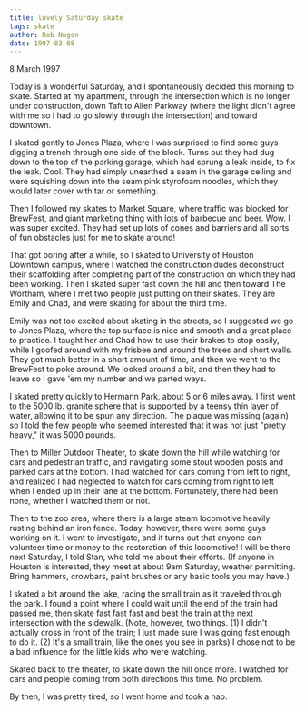 ```yaml
---
title: lovely Saturday skate
tags: skate
author: Rob Nugen
date: 1997-03-08
---
```


<p class=date>8 March 1997</p>

<p>Today is a wonderful Saturday, and I spontaneously decided this morning to 
skate.  Started at my apartment,  through the intersection which is no longer
under construction, down Taft to Allen Parkway (where the light didn't agree
with me so I had to go slowly through the intersection) and toward downtown.</p>

<p>I skated gently to Jones Plaza, where I was surprised to find some guys
digging a trench through one side of the block.  Turns out they had dug down
to the top of the parking garage, which had sprung a leak inside, to fix the
leak.  Cool.  They had simply unearthed a seam in the garage ceiling and were
squishing down into the seam pink styrofoam noodles, which they would later
cover with tar or something.</p>

<p>Then I followed my skates to Market Square, where traffic was blocked for
BrewFest, and giant marketing thing with lots of barbecue and beer.  Wow.
I was super excited.  They had set up lots of cones and barriers and all
sorts of fun obstacles just for me to skate around!</p>

<p>That got boring after a while, so I skated to University of Houston Downtown
campus, where I watched the construction dudes deconstruct their scaffolding
after completing part of the construction on which they had been working.
Then I skated super fast down the hill and then toward The Wortham, where I
met two people just putting on their skates.  They are Emily and Chad, and
were skating for about the third time.</p>

<p>Emily was not too excited about skating in the streets, so I suggested we
go to Jones Plaza, where the top surface is nice and smooth and a great
place to practice.   I taught her and Chad how to use their brakes to stop 
easily, while I goofed around with my frisbee and around the trees and short
walls.  They got much better in a short amount of time, and then we went to 
the BrewFest to poke around.  We looked around a bit, and then they had to
leave so I gave 'em my number and we parted ways.</p>

<p>I skated pretty quickly to Hermann Park, about 5 or 6 miles away.  I first 
went to the 5000 lb. granite sphere that is supported by a teensy thin layer
of water, allowing it to be spun any direction.  The plaque was missing (again)
so I told the few people who seemed interested that it was not just "pretty
heavy," it was 5000 pounds.</p>

<p>Then to Miller Outdoor Theater, to skate down the hill while watching for cars
and pedestrian traffic, and navigating some stout wooden posts and parked cars 
at the bottom.  I had watched for cars coming from left to right, and realized
I had neglected to watch for cars coming from right to left when I ended up in
their lane at the bottom.  Fortunately, there had been none, whether I watched
them or not.</p>

<p>Then to the zoo area, where there is a large steam locomotive heavily rusting
behind an iron fence.  Today, however, there were some guys working on it.  I
went to investigate, and it turns out that anyone can volunteer time or money
to the restoration of this locomotive!  I will be there next Saturday, I told
Stan, who told me about their efforts.  (If anyone in Houston is interested,
they meet at about 9am Saturday, weather permitting.  Bring hammers, crowbars,
paint brushes or any basic tools you may have.)</p>

<p>I skated a bit around the lake, racing the small train as it traveled through
the park.  I found a point where I could wait until the end of the train had
passed me, then skate fast fast fast and beat the train at the next intersection
with the sidewalk.  (Note, however, two things.  (1) I didn't actually cross
in front of the train; I just made sure I was going fast enough to do it. 
(2) It's a small train, like the ones you see in parks)  I chose not to be a
bad influence for the little kids who were watching.</p>

<p>Skated back to the theater, to skate down the hill once more.  I watched for
cars and people coming from both directions this time.  No problem.</p>

<p>By then, I was pretty tired, so I went home and took a nap.</p>
